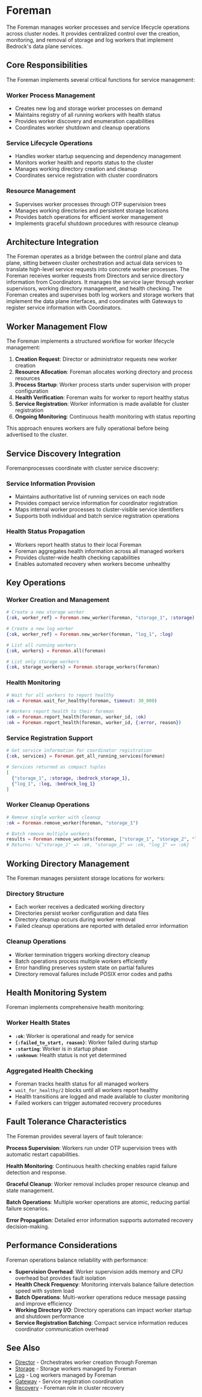 # Foreman

The Foreman manages worker processes and service lifecycle operations across cluster nodes. It provides centralized control over the creation, monitoring, and removal of storage and log workers that implement Bedrock's data plane services.

## Core Responsibilities

The Foreman implements several critical functions for service management:

### Worker Process Management

- Creates new log and storage worker processes on demand
- Maintains registry of all running workers with health status
- Provides worker discovery and enumeration capabilities
- Coordinates worker shutdown and cleanup operations

### Service Lifecycle Operations

- Handles worker startup sequencing and dependency management
- Monitors worker health and reports status to the cluster
- Manages working directory creation and cleanup
- Coordinates service registration with cluster coordinators

### Resource Management

- Supervises worker processes through OTP supervision trees
- Manages working directories and persistent storage locations
- Provides batch operations for efficient worker management
- Implements graceful shutdown procedures with resource cleanup

## Architecture Integration

The Foreman operates as a bridge between the control plane and data plane, sitting between cluster orchestration and actual data services to translate high-level service requests into concrete worker processes. The Foreman receives worker requests from Directors and service directory information from Coordinators. It manages the service layer through worker supervisors, working directory management, and health checking. The Foreman creates and supervises both log workers and storage workers that implement the data plane interfaces, and coordinates with Gateways to register service information with Coordinators.

## Worker Management Flow

The Foreman implements a structured workflow for worker lifecycle management:

1. **Creation Request**: Director or administrator requests new worker creation
2. **Resource Allocation**: Foreman allocates working directory and process resources
3. **Process Startup**: Worker process starts under supervision with proper configuration
4. **Health Verification**: Foreman waits for worker to report healthy status
5. **Service Registration**: Worker information is made available for cluster registration
6. **Ongoing Monitoring**: Continuous health monitoring with status reporting

This approach ensures workers are fully operational before being advertised to the cluster.

## Service Discovery Integration

Foremanprocesses coordinate with cluster service discovery:

### Service Information Provision

- Maintains authoritative list of running services on each node
- Provides compact service information for coordinator registration
- Maps internal worker processes to cluster-visible service identifiers
- Supports both individual and batch service registration operations

### Health Status Propagation

- Workers report health status to their local Foreman
- Foreman aggregates health information across all managed workers
- Provides cluster-wide health checking capabilities
- Enables automated recovery when workers become unhealthy

## Key Operations

### Worker Creation and Management

```elixir
# Create a new storage worker
{:ok, worker_ref} = Foreman.new_worker(foreman, "storage_1", :storage)

# Create a new log worker  
{:ok, worker_ref} = Foreman.new_worker(foreman, "log_1", :log)

# List all running workers
{:ok, workers} = Foreman.all(foreman)

# List only storage workers
{:ok, storage_workers} = Foreman.storage_workers(foreman)
```

### Health Monitoring

```elixir
# Wait for all workers to report healthy
:ok = Foreman.wait_for_healthy(foreman, timeout: 30_000)

# Workers report health to their foreman
:ok = Foreman.report_health(foreman, worker_id, :ok)
:ok = Foreman.report_health(foreman, worker_id, {:error, reason})
```

### Service Registration Support

```elixir
# Get service information for coordinator registration
{:ok, services} = Foreman.get_all_running_services(foreman)

# Services returned as compact tuples
[
  {"storage_1", :storage, :bedrock_storage_1},  
  {"log_1", :log, :bedrock_log_1}
]
```

### Worker Cleanup Operations

```elixir
# Remove single worker with cleanup
:ok = Foreman.remove_worker(foreman, "storage_1")

# Batch remove multiple workers
results = Foreman.remove_workers(foreman, ["storage_1", "storage_2", "log_1"])
# Returns: %{"storage_1" => :ok, "storage_2" => :ok, "log_1" => :ok}
```

## Working Directory Management

The Foreman manages persistent storage locations for workers:

### Directory Structure

- Each worker receives a dedicated working directory
- Directories persist worker configuration and data files
- Directory cleanup occurs during worker removal
- Failed cleanup operations are reported with detailed error information

### Cleanup Operations

- Worker termination triggers working directory cleanup
- Batch operations process multiple workers efficiently
- Error handling preserves system state on partial failures
- Directory removal failures include POSIX error codes and paths

## Health Monitoring System

Foreman implements comprehensive health monitoring:

### Worker Health States

- **`:ok`**: Worker is operational and ready for service
- **`{:failed_to_start, reason}`**: Worker failed during startup
- **`:starting`**: Worker is in startup phase
- **`:unknown`**: Health status is not yet determined

### Aggregated Health Checking

- Foreman tracks health status for all managed workers
- `wait_for_healthy/2` blocks until all workers report healthy
- Health transitions are logged and made available to cluster monitoring
- Failed workers can trigger automated recovery procedures

## Fault Tolerance Characteristics

The Foreman provides several layers of fault tolerance:

**Process Supervision**: Workers run under OTP supervision trees with automatic restart capabilities.

**Health Monitoring**: Continuous health checking enables rapid failure detection and response.

**Graceful Cleanup**: Worker removal includes proper resource cleanup and state management.

**Batch Operations**: Multiple worker operations are atomic, reducing partial failure scenarios.

**Error Propagation**: Detailed error information supports automated recovery decision-making.

## Performance Considerations

Foreman operations balance reliability with performance:

- **Supervision Overhead**: Worker supervision adds memory and CPU overhead but provides fault isolation
- **Health Check Frequency**: Monitoring intervals balance failure detection speed with system load
- **Batch Operations**: Multi-worker operations reduce message passing and improve efficiency
- **Working Directory I/O**: Directory operations can impact worker startup and shutdown performance
- **Service Registration Batching**: Compact service information reduces coordinator communication overhead

## See Also

- [Director](../control-plane/director.md) - Orchestrates worker creation through Foreman
- [Storage](../data-plane/storage.md) - Storage workers managed by Foreman
- [Log](../data-plane/log.md) - Log workers managed by Foreman  
- [Gateway](gateway.md) - Service registration coordination
- [Recovery](../../deep-dives/recovery.md) - Foreman role in cluster recovery
